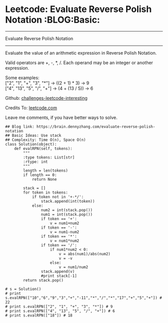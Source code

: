 # Leetcode: Evaluate Reverse Polish Notation     :BLOG:Basic:


---

Evaluate Reverse Polish Notation  

---

Evaluate the value of an arithmetic expression in Reverse Polish Notation.  

Valid operators are +, -, \*, /. Each operand may be an integer or another expression.  

Some examples:  
  ["2", "1", "+", "3", "\*"] -> ((2 + 1) \* 3) -> 9  
  ["4", "13", "5", "/", "+"] -> (4 + (13 / 5)) -> 6  

Github: [challenges-leetcode-interesting](https://github.com/DennyZhang/challenges-leetcode-interesting/tree/master/evaluate-reverse-polish-notation)  

Credits To: [leetcode.com](https://leetcode.com/problems/evaluate-reverse-polish-notation/description/)  

Leave me comments, if you have better ways to solve.  

    ## Blog link: https://brain.dennyzhang.com/evaluate-reverse-polish-notation
    ## Basic Ideas: Use stack
    ## Complexity: Time O(n), Space O(n)
    class Solution(object):
        def evalRPN(self, tokens):
            """
            :type tokens: List[str]
            :rtype: int
            """
            length = len(tokens)
            if length == 0:
                return None
    
            stack = []
            for token in tokens:
                if token not in '+-*/':
                    stack.append(int(token))
                else:
                    num2 = int(stack.pop())
                    num1 = int(stack.pop())
                    if token == '+':
                        v = num1+num2
                    if token == '-':
                        v = num1-num2
                    if token == '*':
                        v = num1*num2
                    if token == '/':
                        if num1*num2 < 0:
                            v = abs(num1)/abs(num2)
                            v = -v
                        else:
                            v = num1/num2
                    stack.append(v)
                    #print stack[-1]
            return stack.pop()
    
    # s = Solution()
    # print s.evalRPN(["10","6","9","3","+","-11","*","/","*","17","+","5","+"]) # 22
    # print s.evalRPN(["2", "1", "+", "3", "*"]) # 9
    # print s.evalRPN(["4", "13", "5", "/", "+"]) # 6
    # print s.evalRPN(["18"]) # 18